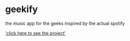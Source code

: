 # geekify

the music app for the geeks inspired by the actual spotify

['click here to see the project'](https://geekify-geekskool.netlify.app/#)

